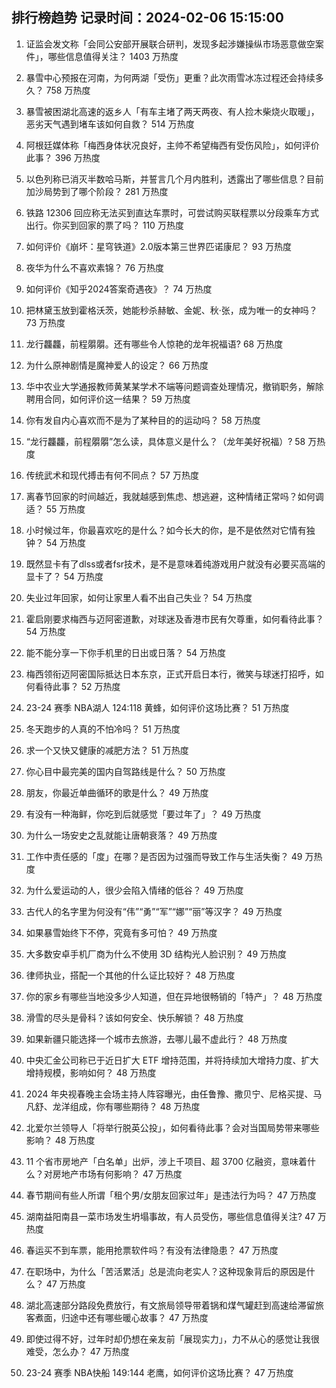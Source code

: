 
## 排行榜趋势 记录时间：2024-02-06 15:15:00
  
  1. 证监会发文称「会同公安部开展联合研判，发现多起涉嫌操纵市场恶意做空案件」，哪些信息值得关注？ 1403 万热度
    
  2. 暴雪中心预报在河南，为何两湖「受伤」更重？此次雨雪冰冻过程还会持续多久？ 758 万热度
    
  3. 暴雪被困湖北高速的返乡人「有车主堵了两天两夜、有人捡木柴烧火取暖」，恶劣天气遇到堵车该如何自救？ 514 万热度
    
  4. 阿根廷媒体称「梅西身体状况良好，主帅不希望梅西有受伤风险」，如何评价此事？ 396 万热度
    
  5. 以色列称已消灭半数哈马斯，并誓言几个月内胜利，透露出了哪些信息？目前加沙局势到了哪个阶段？ 281 万热度
    
  6. 铁路 12306 回应称无法买到直达车票时，可尝试购买联程票以分段乘车方式出行。你买到回家的票了吗？ 110 万热度
    
  7. 如何评价《崩坏：星穹铁道》2.0版本第三世界匹诺康尼？ 93 万热度
    
  8. 夜华为什么不喜欢素锦？ 76 万热度
    
  9. 如何评价《知乎2024答案奇遇夜》？ 74 万热度
    
  10. 把林黛玉放到霍格沃茨，她能秒杀赫敏、金妮、秋·张，成为唯一的女神吗？ 73 万热度
    
  11. 龙行龘龘，前程朤朤。还有哪些令人惊艳的龙年祝福语? 68 万热度
    
  12. 为什么原神剧情是魔神爱人的设定？ 66 万热度
    
  13. 华中农业大学通报教师黄某某学术不端等问题调查处理情况，撤销职务，解除聘用合同，如何评价这一结果？ 59 万热度
    
  14. 你有发自内心喜欢而不是为了某种目的的运动吗？ 58 万热度
    
  15. “龙行龘龘，前程朤朤”怎么读，具体意义是什么？（龙年美好祝福）? 58 万热度
    
  16. 传统武术和现代搏击有何不同点？ 57 万热度
    
  17. 离春节回家的时间越近，我就越感到焦虑、想逃避，这种情绪正常吗？如何调适？ 55 万热度
    
  18. 小时候过年，你最喜欢吃的是什么？如今长大的你，是不是依然对它情有独钟？ 54 万热度
    
  19. 既然显卡有了dlss或者fsr技术，是不是意味着纯游戏用户就没有必要买高端的显卡了？ 54 万热度
    
  20. 失业过年回家，如何让家里人看不出自己失业？ 54 万热度
    
  21. 霍启刚要求梅西与迈阿密道歉，对球迷及香港市民有欠尊重，如何看待此事？ 54 万热度
    
  22. 能不能分享一下你手机里的日出或日落？ 54 万热度
    
  23. 梅西领衔迈阿密国际抵达日本东京，正式开启日本行，微笑与球迷打招呼，如何看待此事？ 52 万热度
    
  24. 23-24 赛季 NBA湖人 124:118 黄蜂，如何评价这场比赛？ 51 万热度
    
  25. 冬天跑步的人真的不怕冷吗？ 51 万热度
    
  26. 求一个又快又健康的减肥方法？ 51 万热度
    
  27. 你心目中最完美的国内自驾路线是什么？ 50 万热度
    
  28. 朋友，你最近单曲循环的歌是什么？ 49 万热度
    
  29. 有没有一种海鲜，你吃到后就感觉「要过年了」？ 49 万热度
    
  30. 为什么一场安史之乱就能让唐朝衰落？ 49 万热度
    
  31. 工作中责任感的「度」在哪？是否因为过强而导致工作与生活失衡？ 49 万热度
    
  32. 为什么爱运动的人，很少会陷入情绪的低谷？ 49 万热度
    
  33. 古代人的名字里为何没有“伟”“勇”“军”“娜”“丽”等汉字？ 49 万热度
    
  34. 如果暴雪始终下不停，究竟有多可怕？ 49 万热度
    
  35. 大多数安卓手机厂商为什么不使用 3D 结构光人脸识别？ 49 万热度
    
  36. 律师执业，搭配一个其他的什么证比较好？ 48 万热度
    
  37. 你的家乡有哪些当地没多少人知道，但在异地很畅销的「特产」？ 48 万热度
    
  38. 滑雪的尽头是骨科？该如何安全、快乐解锁？ 48 万热度
    
  39. 如果新疆只能选择一个城市去旅游，去哪儿最不虚此行？ 48 万热度
    
  40. 中央汇金公司称已于近日扩大 ETF 增持范围，并将持续加大增持力度、扩大增持规模，影响如何？ 48 万热度
    
  41. 2024 年央视春晚主会场主持人阵容曝光，由任鲁豫、撒贝宁、尼格买提、马凡舒、龙洋组成，你有哪些期待？ 48 万热度
    
  42. 北爱尔兰领导人「将举行脱英公投」，如何看待此事？会对当国局势带来哪些影响？ 48 万热度
    
  43. 11 个省市房地产「白名单」出炉，涉上千项目、超 3700 亿融资，意味着什么？对房地产市场有何影响？ 47 万热度
    
  44. 春节期间有些人所谓「租个男/女朋友回家过年」是违法行为吗？ 47 万热度
    
  45. 湖南益阳南县一菜市场发生坍塌事故，有人员受伤，哪些信息值得关注? 47 万热度
    
  46. 春运买不到车票，能用抢票软件吗？有没有法律隐患？ 47 万热度
    
  47. 在职场中，为什么「苦活累活」总是流向老实人？这种现象背后的原因是什么？ 47 万热度
    
  48. 湖北高速部分路段免费放行，有文旅局领导带着锅和煤气罐赶到高速给滞留旅客煮面，归途中还有哪些暖心故事？ 47 万热度
    
  49. 即使过得不好，过年时却仍想在亲友前「展现实力」，力不从心的感觉让我很难受，怎么办？ 47 万热度
    
  50. 23-24 赛季 NBA快船 149:144 老鹰，如何评价这场比赛？ 47 万热度
    
